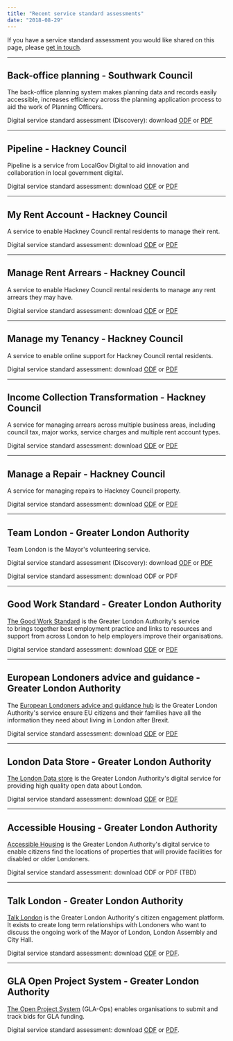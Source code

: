 ```yaml
---
title: "Recent service standard assessments"
date: "2018-08-29"
---
```


If you have a service standard assessment you would like shared on this page, please [get in touch](https://localgov.digital/about/contact).

* * *

## Back-office planning - Southwark Council

The back-office planning system makes planning data and records easily accessible, increases efficiency across the planning application process to aid the work of Planning Officers.

Digital service standard assessment (Discovery): download [ODF](https://localgov.digital/wp-content/uploads/2019/05/GLA-LGDSS-review-_-Back-office-planning-service-Discovery.odt) or [PDF](https://localgov.digital/wp-content/uploads/2019/05/GLA-LGDSS-review-_-Back-office-planning-service-Discovery.pdf)

* * *

## Pipeline - Hackney Council

Pipeline is a service from LocalGov Digital to aid innovation and collaboration in local government digital.

Digital service standard assessment: download [ODF](https://localgov.digital/wp-content/uploads/2019/03/Pipeline-Service-Assessment.odt) or [PDF](https://localgov.digital/wp-content/uploads/2019/03/Pipeline-Service-Assessment.pdf)

* * *

## My Rent Account - Hackney Council

A service to enable Hackney Council rental residents to manage their rent.

Digital service standard assessment: download [ODF](https://localgov.digital/wp-content/uploads/2019/03/My-Rent-Account-Service-Assessment.odt) or [PDF](https://localgov.digital/wp-content/uploads/2019/03/My-Rent-Account-Service-Assessment.pdf)

* * *

## Manage Rent Arrears - Hackney Council

A service to enable Hackney Council rental residents to manage any rent arrears they may have.

Digital service standard assessment: download [ODF](https://localgov.digital/wp-content/uploads/2019/03/Manage-Rent-Arrears-–-public-beta.odt) or [PDF](https://localgov.digital/wp-content/uploads/2019/03/Manage-Rent-Arrears-–-public-beta.pdf)

* * *

## Manage my Tenancy - Hackney Council

A service to enable online support for Hackney Council rental residents.

Digital service standard assessment: download [ODF](https://localgov.digital/wp-content/uploads/2019/03/Manage-my-Tenancy.odt) or [PDF](https://localgov.digital/wp-content/uploads/2019/03/Manage-my-Tenancy.pdf)

* * *

## **Income Collection Transformation - Hackney Council**

A service for managing arrears across multiple business areas, including council tax, major works, service charges and multiple rent account types.

Digital service standard assessment: download [ODF](https://localgov.digital/wp-content/uploads/2019/03/Income-Collection-Transformation_-Phase-1-Summary.odt) or [PDF](https://localgov.digital/wp-content/uploads/2019/03/Income-Collection-Transformation_-Phase-1-Summary.pdf)

* * *

## Manage a Repair - Hackney Council

A service for managing repairs to Hackney Council property.

Digital service standard assessment: download [ODF](https://localgov.digital/wp-content/uploads/2019/03/Manage-a-Repair-Service-Assessment.odt) or [PDF](https://localgov.digital/wp-content/uploads/2019/03/Manage-a-Repair-Service-Assessment.pdf)

* * *

## Team London - Greater London Authority

Team London is the Mayor's volunteering service.

Digital service standard assessment (Discovery): download [ODF](https://localgov.digital/wp-content/uploads/2019/05/GLA-LGDSS-review-Team-London-Discovery.odt) or [PDF](https://localgov.digital/wp-content/uploads/2019/05/GLA-LGDSS-review-Team-London-Discovery.pdf)

Digital service standard assessment: download ODF or PDF

* * *

## Good Work Standard - Greater London Authority

[The Good Work Standard](https://www.london.gov.uk/what-we-do/business-and-economy/supporting-business/what-mayors-good-work-standard) is the Greater London Authority's service to brings together best employment practice and links to resources and support from across London to help employers improve their organisations.

Digital service standard assessment: download [ODF](https://localgov.digital/wp-content/uploads/2019/03/GLA-LGDSS-review-_-GWS-Discovery-phase-1.odt) or [PDF](https://localgov.digital/wp-content/uploads/2019/03/GLA-LGDSS-review-_-GWS-Discovery-phase-1.pdf)

* * *

## European Londoners advice and guidance - Greater London Authority

The [European Londoners advice and guidance hub](https://www.london.gov.uk/what-we-do/business-and-economy/representing-london-brexit-talks/eu-londoners-hub) is the Greater London Authority's service ensure EU citizens and their families have all the information they need about living in London after Brexit.

Digital service standard assessment: download [ODF](https://localgov.digital/wp-content/uploads/2019/03/GLA-LGDSS-review-_-EU-Advice-and-Guidance-1.odt) or [PDF](https://localgov.digital/wp-content/uploads/2019/03/GLA-LGDSS-review-_-EU-Advice-and-Guidance-1.pdf)

* * *

## London Data Store - Greater London Authority

[The London Data store](https://data.london.gov.uk/) is the Greater London Authority's digital service for providing high quality open data about London.

Digital service standard assessment: download [ODF](https://localgov.digital/wp-content/uploads/2019/03/GLA-LGDSS-review-London-Datastore-1.odt) or [PDF](https://localgov.digital/wp-content/uploads/2019/03/GLA-LGDSS-review-London-Datastore-1.pdf)

* * *

## Accessible Housing - Greater London Authority

[Accessible Housing](https://www.london.gov.uk/what-we-do/planning/accessible-housing) is the Greater London Authority's digital service to enable citizens find the locations of properties that will provide facilities for disabled or older Londoners.

Digital service standard assessment: download ODF or PDF (TBD)

* * *

## Talk London - Greater London Authority

[Talk London](https://www.london.gov.uk/talk-london/) is the Greater London Authority's citizen engagement platform. It exists to create long term relationships with Londoners who want to discuss the ongoing work of the Mayor of London, London Assembly and City Hall.

Digital service standard assessment: download [ODF](https://localgov.digital/wp-content/uploads/2018/08/GLA-LGDSS-review-_-Talk-London.odt) or [PDF](https://localgov.digital/wp-content/uploads/2018/08/GLA-LGDSS-review-_-Talk-London.pdf).

* * *

## GLA Open Project System - Greater London Authority

[The Open Project System](https://www.london.gov.uk/what-we-do/housing-and-land/gla-open-project-system-gla-ops) (GLA-Ops) enables organisations to submit and track bids for GLA funding.

Digital service standard assessment: download [ODF](https://localgov.digital/wp-content/uploads/2018/08/GLA-LGDSS-review-_-GLA-Ops.odt) or [PDF](https://localgov.digital/wp-content/uploads/2018/08/GLA-LGDSS-review-_-GLA-Ops.pdf).
